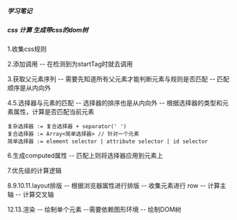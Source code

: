 ##### 学习笔记

##### css 计算 生成带css的dom树

1.收集css规则

2.添加调用 -- 在检测到为startTag时就去调用

3.获取父元素序列 
    -- 需要先知道所有父元素才能判断元素与规则是否匹配
    -- 匹配顺序是从内向外

4.5.选择器与元素的匹配
    -- 选择器的排序也是从内向外
    -- 根据选择器的类型和元素属性，计算是否匹配当前元素
    

    复杂选择器 := 复合选择器 + separator(' ')
    复合选择器 := Array<简单选择器> // 针对一个元素
    简单选择器 := element selector | attribute selector | id selector

6.生成computed属性 -- 匹配上则将选择器应用到元素上

7.优先级的计算逻辑

8.9.10.11.layout排版
    -- 根据浏览器属性进行排版
    -- 收集元素进行 row
    -- 计算主轴
    -- 计算交叉轴

12.13.渲染
    -- 绘制单个元素 --需要依赖图形环境
    -- 绘制DOM树